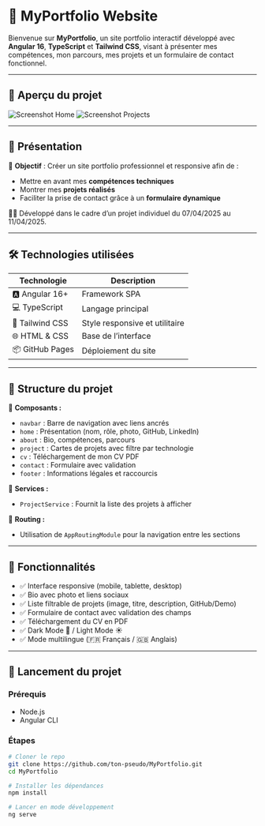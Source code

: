 # 🚀 MyPortfolio Website

Bienvenue sur **MyPortfolio**, un site portfolio interactif développé avec **Angular 16**, **TypeScript** et **Tailwind CSS**, visant à présenter mes compétences, mon parcours, mes projets et un formulaire de contact fonctionnel.

---

## 📸 Aperçu du projet

![Screenshot Home](./screenshots/home.png)
![Screenshot Projects](./screenshots/projects.png)

---

## 📌 Présentation

🎯 **Objectif** : Créer un site portfolio professionnel et responsive afin de :
- Mettre en avant mes **compétences techniques**
- Montrer mes **projets réalisés**
- Faciliter la prise de contact grâce à un **formulaire dynamique**

👨‍💻 Développé dans le cadre d’un projet individuel du 07/04/2025 au 11/04/2025.

---

## 🛠️ Technologies utilisées

| Technologie     | Description                        |
|----------------|------------------------------------|
| 🅰️ Angular 16+ | Framework SPA                      |
| 💻 TypeScript   | Langage principal                  |
| 🎨 Tailwind CSS | Style responsive et utilitaire     |
| 🌐 HTML & CSS   | Base de l’interface                |
| 📦 GitHub Pages | Déploiement du site                |

---

## 🧩 Structure du projet

📁 **Composants :**

- `navbar` : Barre de navigation avec liens ancrés
- `home` : Présentation (nom, rôle, photo, GitHub, LinkedIn)
- `about` : Bio, compétences, parcours
- `project` : Cartes de projets avec filtre par technologie
- `cv` : Téléchargement de mon CV PDF
- `contact` : Formulaire avec validation
- `footer` : Informations légales et raccourcis

🔧 **Services :**

- `ProjectService` : Fournit la liste des projets à afficher

📍 **Routing :**

- Utilisation de `AppRoutingModule` pour la navigation entre les sections

---

## 🌟 Fonctionnalités

- ✅ Interface responsive (mobile, tablette, desktop)
- ✅ Bio avec photo et liens sociaux
- ✅ Liste filtrable de projets (image, titre, description, GitHub/Demo)
- ✅ Formulaire de contact avec validation des champs
- ✅ Téléchargement du CV en PDF
- ✅ Dark Mode 🌙 / Light Mode ☀️
- ✅ Mode multilingue (🇫🇷 Français / 🇬🇧 Anglais)

---

## 📲 Lancement du projet

### Prérequis
- Node.js
- Angular CLI

### Étapes

```bash
# Cloner le repo
git clone https://github.com/ton-pseudo/MyPortfolio.git
cd MyPortfolio

# Installer les dépendances
npm install

# Lancer en mode développement
ng serve
